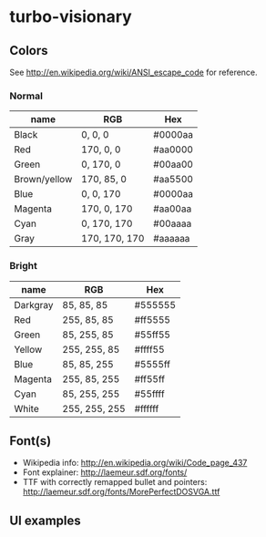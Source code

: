 # turbo-visionary

## Colors

See http://en.wikipedia.org/wiki/ANSI_escape_code for reference.

### Normal

name          | RGB | Hex
--------------|-----|----
Black         | 0, 0, 0 | #0000aa
Red           | 170, 0, 0 | #aa0000
Green         | 0, 170, 0 | #00aa00
Brown/yellow  | 170, 85, 0 | #aa5500
Blue          | 0, 0, 170 | #0000aa
Magenta       | 170, 0, 170 | #aa00aa
Cyan          | 0, 170, 170 | #00aaaa
Gray          | 170, 170, 170 | #aaaaaa

### Bright

name          | RGB | Hex
--------------|-----|----
Darkgray|	85, 85, 85 | #555555
Red     |	255, 85, 85 | #ff5555
Green	  |85, 255, 85 | #55ff55
Yellow	|255, 255, 85 | #ffff55
Blue	  |85, 85, 255 | #5555ff
Magenta	|255, 85, 255 | #ff55ff
Cyan	  |85, 255, 255 | #55ffff
White	  |255, 255, 255 | #ffffff

## Font(s)

  - Wikipedia info: http://en.wikipedia.org/wiki/Code_page_437
  - Font explainer: http://laemeur.sdf.org/fonts/
  - TTF with correctly remapped bullet and pointers: http://laemeur.sdf.org/fonts/MorePerfectDOSVGA.ttf

## UI examples

